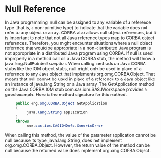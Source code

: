 # Null Reference
In Java programming, null can be assigned to any variable of a reference type (that is, a non-primitive type) to indicate that the variable does not refer to any object or array. CORBA also allows null object references, but it is important to note that not all Java reference types map to CORBA object references. Therefore, you might encounter situations where a null object reference that would be appropriate in a non-distributed Java program is not appropriate in a distributed Java program using CORBA. If null is used improperly in a method call on a Java CORBA stub, the method will throw a java.lang.NullPointerException.
When calling methods on Java CORBA stubs like the IOM object stubs, null might only be used in place of a reference to any Java object that implements org.omg.CORBA.Object. That means that null cannot be used in place of a reference to a Java object like an instance of java.lang.String or a Java array.
The GetApplication method on the Java CORBA IOM stub com.sas.iom.SAS.IWorkspace provides a good example. Here is the method signature for this method.
```Java
     public org.omg.CORBA.Object GetApplication
     (
          java.lang.String application
     )
     throws
          com.sas.iom.SASIOMDefs.GenericError
```
When calling this method, the value of the parameter application cannot be null because its type, java.lang.String, does not implement org.omg.CORBA.Object. However, the return value of the method can be null because the returned value does implement org.omg.CORBA.Object.

